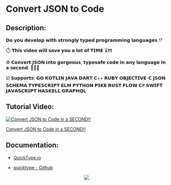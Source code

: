 # Convert JSON to Code

## Description:

𝗗𝗼 𝘆𝗼𝘂 𝗱𝗲𝘃𝗲𝗹𝗼𝗽 𝘄𝗶𝘁𝗵 𝘀𝘁𝗿𝗼𝗻𝗴𝗹𝘆 𝘁𝘆𝗽𝗲𝗱 𝗽𝗿𝗼𝗴𝗿𝗮𝗺𝗺𝗶𝗻𝗴 𝗹𝗮𝗻𝗴𝘂𝗮𝗴𝗲𝘀 ⁉️

⏱️ 𝗧𝗵𝗶𝘀 𝘃𝗶𝗱𝗲𝗼 𝘄𝗶𝗹𝗹 𝘀𝗮𝘃𝗲 𝘆𝗼𝘂 𝗮 𝗹𝗼𝘁 𝗼𝗳 𝗧𝗜𝗠𝗘 ⏳❗❗❗

♻️ 𝗖𝗼𝗻𝘃𝗲𝗿𝘁 𝗝𝗦𝗢𝗡 𝗶𝗻𝘁𝗼 𝗴𝗼𝗿𝗴𝗲𝗼𝘂𝘀, 𝘁𝘆𝗽𝗲𝘀𝗮𝗳𝗲 𝗰𝗼𝗱𝗲 𝗶𝗻 𝗮𝗻𝘆 𝗹𝗮𝗻𝗴𝘂𝗮𝗴𝗲 𝗶𝗻 𝗮 𝘀𝗲𝗰𝗼𝗻𝗱. 🚀🚀🚀

☑️ 𝗦𝘂𝗽𝗽𝗼𝗿𝘁𝘀:
𝗚𝗢 𝗞𝗢𝗧𝗟𝗜𝗡 𝗝𝗔𝗩𝗔 𝗗𝗔𝗥𝗧 𝗖++ 𝗥𝗨𝗕𝗬 𝗢𝗕𝗝𝗘𝗖𝗧𝗜𝗩𝗘-𝗖 𝗝𝗦𝗢𝗡 𝗦𝗖𝗛𝗘𝗠𝗔 𝗧𝗬𝗣𝗘𝗦𝗖𝗥𝗜𝗣𝗧 𝗘𝗟𝗠 𝗣𝗬𝗧𝗛𝗢𝗡 𝗣𝗜𝗞𝗘 𝗥𝗨𝗦𝗧 𝗙𝗟𝗢𝗪 𝗖# 𝗦𝗪𝗜𝗙𝗧 𝗝𝗔𝗩𝗔𝗦𝗖𝗥𝗜𝗣𝗧 𝗛𝗔𝗦𝗞𝗘𝗟𝗟 𝗚𝗥𝗔𝗣𝗛𝗤𝗟

## Tutorial Video:

[![Convert JSON to Code in a SECOND!!](https://img.youtube.com/vi/g5cs697Tuqw/0.jpg)](https://www.youtube.com/watch?v=g5cs697Tuqw)

[Convert JSON to Code in a SECOND!!](https://www.youtube.com/watch?v=g5cs697Tuqw)

## Documentation:

- [QuickType.io](https://quicktype.io/)

- [quicktype - Github](https://github.com/quicktype/quicktype)

<p align="center">
<img src="https://hits.seeyoufarm.com/api/count/incr/badge.svg?url=https%3A%2F%2Fimg.youtube.com%2Fvi%2Fg5cs697Tuqw%2F0.jpg&count_bg=%2379C83D&title_bg=%23555555&icon=&icon_color=%23E7E7E7&title=hits&edge_flat=false"/>
</p>

